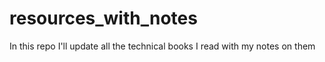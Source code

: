 # resources_with_notes
In this repo I'll update all the technical books I read with my notes on them
